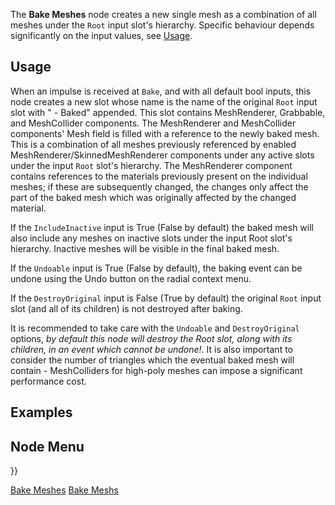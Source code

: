 <languages></languages>

The **Bake Meshes** node creates a new single mesh as a combination of
all meshes under the `Root` input slot's hierarchy. Specific behaviour
depends significantly on the input values, see
[Usage](#Usage "wikilink").

## Usage

When an impulse is received at `Bake`, and with all default bool inputs,
this node creates a new slot whose name is the name of the original
`Root` input slot with " - Baked" appended. This slot contains
MeshRenderer, Grabbable, and MeshCollider components. The MeshRenderer
and MeshCollider components' Mesh field is filled with a reference to
the newly baked mesh. This is a combination of all meshes previously
referenced by enabled MeshRenderer/SkinnedMeshRenderer components under
any active slots under the input `Root` slot's hierarchy. The
MeshRenderer component contains references to the materials previously
present on the individual meshes; if these are subsequently changed, the
changes only affect the part of the baked mesh which was originally
affected by the changed material.

If the `IncludeInactive` input is True (False by default) the baked mesh
will also include any meshes on inactive slots under the input Root
slot's hierarchy. Inactive meshes will be visible in the final baked
mesh.

If the `Undoable` input is True (False by default), the baking event can
be undone using the Undo button on the radial context menu.

If the `DestroyOriginal` input is False (True by default) the original
`Root` input slot (and all of its children) is not destroyed after
baking.

It is recommended to take care with the `Undoable` and `DestroyOriginal`
options, *by default this node will destroy the </code>Root</code> slot,
along with its children, in an event which cannot be undone!*. It is
also important to consider the number of triangles which the eventual
baked mesh will contain - MeshColliders for high-poly meshes can impose
a significant performance cost.

## Examples

## Node Menu

}}

[Bake Meshes](Category:Protoflux{{#translation:}} "wikilink") [Bake
Meshs](Category:Protoflux:Assets{{#translation:}} "wikilink")